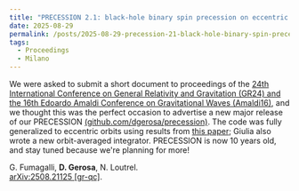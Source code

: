 ```yaml
---
title: "PRECESSION 2.1: black-hole binary spin precession on eccentric orbits"
date: 2025-08-29
permalink: /posts/2025-08-29-precession-21-black-hole-binary-spin-precession-on-eccentric-orbits
tags:
  - Proceedings
  - Milano
---
```


We were asked to submit a short document to proceedings of the [24th International Conference on General Relativity and Gravitation (GR24) and the 16th Edoardo Amaldi Conference on Gravitational Waves (Amaldi16)](https://www.iop.org/events/24th-international-conference-general-relativity-and-gravitation-16th-edoardo-amaldi), and we thought this was the perfect occasion to advertise a new major release of our PRECESSION [(github.com/dgerosa/precession)](https://github.com/dgerosa/precession). The code was fully generalized to eccentric orbits using results from [this paper](https://arxiv.org/pdf/2310.16893); Giulia also wrote a new orbit-averaged integrator. PRECESSION is now 10 years old, and stay tuned because we're planning for more!

G. Fumagalli, **D. Gerosa**, N. Loutrel.\
[arXiv:2508.21125 [gr-qc]](https://arxiv.org/abs/2508.21125).